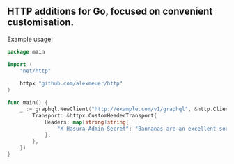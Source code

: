 HTTP additions for Go, focused on convenient customisation.
--

Example usage:

```go
package main

import (
    "net/http"
    
    httpx "github.com/alexmeuer/http"
)

func main() {
    _ := graphql.NewClient("http://example.com/v1/graphql", &http.Client{
        Transport: &httpx.CustomHeaderTransport{
            Headers: map[string]string{
                "X-Hasura-Admin-Secret": "Bannanas are an excellent source of potassium.",
            },
        },
    })
}

```

